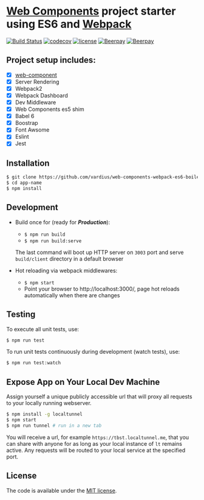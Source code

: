 # [Web Components](https://www.webcomponents.org/) project starter using ES6 and [Webpack](https://webpack.github.io/)
[![Build Status](https://travis-ci.org/vardius/web-components-webpack-es6-boilerplate.svg?branch=master)](https://travis-ci.org/vardius/web-components-webpack-es6-boilerplate)
[![codecov](https://codecov.io/gh/vardius/web-components-webpack-es6-boilerplate/branch/master/graph/badge.svg)](https://codecov.io/gh/vardius/web-components-webpack-es6-boilerplate)
[![license](https://img.shields.io/github/license/mashape/apistatus.svg)](LICENSE.txt)
[![Beerpay](https://beerpay.io/vardius/web-components-webpack-es6-boilerplate/badge.svg?style=beer-square)](https://beerpay.io/vardius/web-components-webpack-es6-boilerplate)  [![Beerpay](https://beerpay.io/vardius/web-components-webpack-es6-boilerplate/make-wish.svg?style=flat-square)](https://beerpay.io/vardius/web-components-webpack-es6-boilerplate?focus=wish)

## Project setup includes:

- [x] [web-component](https://github.com/vardius/web-component)
- [x] Server Rendering
- [x] Webpack2
- [x] Webpack Dashboard
- [x] Dev Middleware
- [x] Web Components es5 shim
- [x] Babel 6
- [x] Boostrap
- [x] Font Awsome
- [x] Eslint
- [x] Jest

## Installation

```sh
$ git clone https://github.com/vardius/web-components-webpack-es6-boilerplate app-name
$ cd app-name
$ npm install
```

## Development

* Build once for (ready for ***Production***):
  * `$ npm run build`
  * `$ npm run build:serve`

  The last command will boot up HTTP server on `3003` port and serve `build/client` directory in a default browser

* Hot reloading via webpack middlewares:
  * `$ npm start`
  * Point your browser to http://localhost:3000/, page hot reloads automatically when there are changes

## Testing

To execute all unit tests, use:

```sh
$ npm run test
```

To run unit tests continuously during development (watch tests), use:

```sh
$ npm run test:watch
```

## Expose App on Your Local Dev Machine

Assign yourself a unique publicly accessible url that will proxy all requests to your locally running webserver.

```sh
$ npm install -g localtunnel
$ npm start
$ npm run tunnel # run in a new tab
```

You will receive a url, for example `https://tbst.localtunnel.me`, that you can share with anyone for as long as your local instance of `lt` remains active. Any requests will be routed to your local service at the specified port.

## License

The code is available under the [MIT license](LICENSE.txt).
